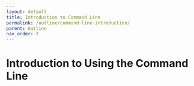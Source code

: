 ```yaml
---
layout: default
title: Introduction to Command Line
permalink: /outline/command-line-introduction/
parent: Outline
nav_order: 2
---
```


# Introduction to Using the Command Line
